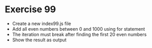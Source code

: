 # Exercise 99

* Create a new index99.js file
* Add all even numbers between 0 and 1000 using for statement
* The iteration must break after finding the first 20 even numbers
* Show the result as output
